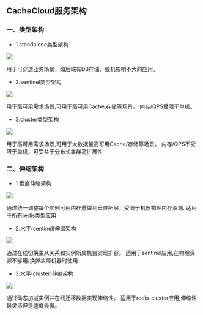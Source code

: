 ## CacheCloud服务架构

<a name="cc7-1"/>

### 一、类型架构
- 1.standalone类型架构

<img src="http://i0.itc.cn/20160126/3084_a31f490d_64e3_3e43_6b99_18edbb45d8bc_1.png"/>

用于可穿透业务场景，如后端有DB存储，脱机影响不大的应用。

- 2.sentinel类型架构

<img src="http://i2.itc.cn/20160126/3084_0e82352a_0037_592e_89b3_29bee971bb71_1.png"/>

用于高可用需求场景,可用于高可用Cache,存储等场景。
内存/QPS受限于单机。

- 3.cluster类型架构

<img src="http://i0.itc.cn/20160126/3084_e7ab6ad2_359b_d617_c255_6d56b25e2cd9_1.png"/>

用于高可用需求场景,可用于大数据量高可用Cache/存储等场景。
内存/QPS不受限于单机，可受益于分布式集群高扩展性

<a name="cc7-2"/>

### 二、伸缩架构

- 1.垂直伸缩架构

<img src="http://i1.itc.cn/20160126/3084_dbf1c47c_d145_1145_cebb_92aa6bb7fef5_1.png"/>

通过统一调整每个实例可用内存量做到垂直拓展，受限于机器物理内存资源.
适用于所有redis类型应用

- 2.水平(sentinel)伸缩架构

<img src="http://i1.itc.cn/20160126/3084_93deddfb_fd46_21db_a1cf_46256ffd09e3_1.png"/>

通过在线切换主从关系和实例所属机器实现扩容。
适用于sentinel应用,在物理资源不够用/换掉故障机器时使用.

- 3.水平(cluster)伸缩架构

<img src="http://i1.itc.cn/20160126/3084_b974e379_96cb_edad_2e8a_ecf0821c3020_1.png"/>

通过动态加减实例并在线迁移数据实现伸缩性。
适用于redis-cluster应用,伸缩性最灵活但是速度最慢。